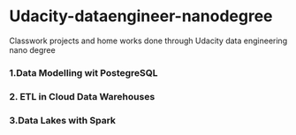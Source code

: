 # Udacity-dataengineer-nanodegree
Classwork projects and home works done through Udacity data engineering nano degree

### 1.Data Modelling wit PostegreSQL
### 2. ETL in Cloud Data Warehouses
### 3.Data Lakes with Spark
